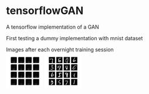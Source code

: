 # tensorflowGAN
A tensorflow implementation of a GAN

First testing a dummy implementation with mnist dataset

Images after each overnight training session<br>
<img src="https://github.com/SeaUrc/tensorflowGAN/blob/main/image_training_1.png?raw=true" height=100 width=100>
<img src="https://github.com/SeaUrc/tensorflowGAN/blob/main/image_training_2.png?raw=true" height=100 width=100>
